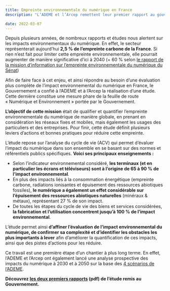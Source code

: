 ```yaml
---
title: Empreinte environnementale du numérique en France
description: "L’ADEME et l’Arcep remettent leur premier rapport au gouvernement. Depuis plusieurs années, de nombreux rapports et études nous alertent sur les impacts environnementaux du numérique. En effet, le secteur représenterait aujourd’hui 2,5 % de l’empreinte carbone de la France."

date: 2022-03-07
---
```

<!-- image: /img/posts/empreinte-environnementale-du-numerique-en-france/rapport-ademe-arcep.webp -->

<!-- ![]({{ image }}) -->

Depuis plusieurs années, de nombreux rapports et études nous alertent sur les impacts environnementaux du numérique. En effet, le secteur représenterait aujourd’hui **2,5 % de l’empreinte carbone de la France**. Si rien n’est fait pour limiter cette empreinte environnementale, elle pourrait augmenter de manière significative d’ici à 2040 (+ 60 % selon [le rapport de la mission d’information sur l’empreinte environnementale du numérique du Sénat](http://www.senat.fr/rap/r19-555/r19-5551.pdf "http://www.senat.fr/rap/r19-555/r19-5551.pdf"))

Afin de faire face à cet enjeu, et ainsi répondre au besoin d’une évaluation plus complète de l’impact environnemental du numérique en France, le Gouvernement a confié à l’ADEME et à l’Arcep la réalisation d’une étude. Cette dernière constitue une mesure phare de la feuille de route « Numérique et Environnement » portée par le Gouvernement.

**L’objectif de cette mission** était de qualifier et quantifier l’empreinte environnementale du numérique de manière globale, en prenant en considération les réseaux fixes et mobiles, mais également les usages des particuliers et des entreprises. Pour finir, cette étude définit plusieurs leviers d’actions et bonnes pratiques pour réduire cette empreinte.

L’étude repose sur l’analyse du cycle de vie (ACV) qui permet d’évaluer l’impact du numérique dans son ensemble en se basant sur des normes et référentiels publics spécifiques. **Voici ses principaux enseignements :**

- Selon l’indicateur environnemental considéré, **les terminaux (et en particulier les écrans et téléviseurs) sont à l’origine de 65 à 90 % de l’impact environnemental**.
- En plus des impacts liés à la consommation énergétique (empreinte carbone, radiations ionisantes et épuisement des ressources abiotiques fossiles), **le numérique a également un effet considérable sur l’épuisement des ressources abiotiques naturelles** (minéraux & métaux), représentant 27 % de son impact.
- De toutes les étapes du cycle de vie des biens et services considérées, **la fabrication et l’utilisation concentrent jusqu’à 100 % de l’impact environnemental**.

L’étude permet ainsi **d’affiner l’évaluation de l’impact environnemental du numérique, de confirmer sa complexité et d’identifier les obstacles les plus importants à lever** afin d’améliorer la quantification de ces impacts, ainsi que des pistes d’actions pour les réduire.

Ce travail est une première étape d’un chantier à plus long terme. En effet, l’ADEME et l’Arcep ont également lancé une analyse prospective des impacts du numérique à 2030 et à 2050 sur la base des [4 scénarios de l’ADEME](https://transitions2050.ademe.fr/ "https://transitions2050.ademe.fr/").

**Découvrez [les deux premiers rapports](https://www.arcep.fr/fileadmin/cru-1638195168/user_upload/04-22-version-francaise.pdf "https://www.arcep.fr/fileadmin/cru-1638195168/user_upload/04-22-version-francaise.pdf") (pdf) de l’étude remis au Gouvernement.**
